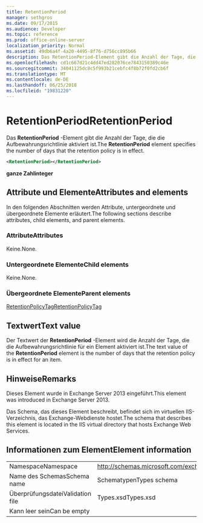 ```yaml
---
title: RetentionPeriod
manager: sethgros
ms.date: 09/17/2015
ms.audience: Developer
ms.topic: reference
ms.prod: office-online-server
localization_priority: Normal
ms.assetid: 49db6a4f-4a20-4495-8f76-d756cc895b66
description: Das RetentionPeriod-Element gibt die Anzahl der Tage, die die Aufbewahrungsrichtlinie aktiviert ist.
ms.openlocfilehash: cd1c667d21c4dd47ed282076ce7843150389c46e
ms.sourcegitcommit: 34041125dc8c5f993b21cebfc4f8b72f0fd2cb6f
ms.translationtype: MT
ms.contentlocale: de-DE
ms.lasthandoff: 06/25/2018
ms.locfileid: "19831220"
---
```

# <a name="retentionperiod"></a><span data-ttu-id="e759e-103">RetentionPeriod</span><span class="sxs-lookup"><span data-stu-id="e759e-103">RetentionPeriod</span></span>

<span data-ttu-id="e759e-104">Das **RetentionPeriod** -Element gibt die Anzahl der Tage, die die Aufbewahrungsrichtlinie aktiviert ist.</span><span class="sxs-lookup"><span data-stu-id="e759e-104">The **RetentionPeriod** element specifies the number of days that the retention policy is in effect.</span></span> 
  
```XML
<RetentionPeriod></RetentionPeriod>
```

 <span data-ttu-id="e759e-105">**ganze Zahl**</span><span class="sxs-lookup"><span data-stu-id="e759e-105">**integer**</span></span>
## <a name="attributes-and-elements"></a><span data-ttu-id="e759e-106">Attribute und Elemente</span><span class="sxs-lookup"><span data-stu-id="e759e-106">Attributes and elements</span></span>

<span data-ttu-id="e759e-107">In den folgenden Abschnitten werden Attribute, untergeordnete und übergeordnete Elemente erläutert.</span><span class="sxs-lookup"><span data-stu-id="e759e-107">The following sections describe attributes, child elements, and parent elements.</span></span>
  
### <a name="attributes"></a><span data-ttu-id="e759e-108">Attribute</span><span class="sxs-lookup"><span data-stu-id="e759e-108">Attributes</span></span>

<span data-ttu-id="e759e-109">Keine.</span><span class="sxs-lookup"><span data-stu-id="e759e-109">None.</span></span>
  
### <a name="child-elements"></a><span data-ttu-id="e759e-110">Untergeordnete Elemente</span><span class="sxs-lookup"><span data-stu-id="e759e-110">Child elements</span></span>

<span data-ttu-id="e759e-111">Keine.</span><span class="sxs-lookup"><span data-stu-id="e759e-111">None.</span></span>
  
### <a name="parent-elements"></a><span data-ttu-id="e759e-112">Übergeordnete Elemente</span><span class="sxs-lookup"><span data-stu-id="e759e-112">Parent elements</span></span>

[<span data-ttu-id="e759e-113">RetentionPolicyTag</span><span class="sxs-lookup"><span data-stu-id="e759e-113">RetentionPolicyTag</span></span>](retentionpolicytag.md)
  
## <a name="text-value"></a><span data-ttu-id="e759e-114">Textwert</span><span class="sxs-lookup"><span data-stu-id="e759e-114">Text value</span></span>

<span data-ttu-id="e759e-115">Der Textwert der **RetentionPeriod** -Element wird die Anzahl der Tage, die die Aufbewahrungsrichtlinie für ein Element aktiviert ist.</span><span class="sxs-lookup"><span data-stu-id="e759e-115">The text value of the **RetentionPeriod** element is the number of days that the retention policy is in effect for an item.</span></span> 
  
## <a name="remarks"></a><span data-ttu-id="e759e-116">Hinweise</span><span class="sxs-lookup"><span data-stu-id="e759e-116">Remarks</span></span>

<span data-ttu-id="e759e-117">Dieses Element wurde in Exchange Server 2013 eingeführt.</span><span class="sxs-lookup"><span data-stu-id="e759e-117">This element was introduced in Exchange Server 2013.</span></span>
  
<span data-ttu-id="e759e-118">Das Schema, das dieses Element beschreibt, befindet sich im virtuellen IIS-Verzeichnis, das Exchange-Webdienste hostet.</span><span class="sxs-lookup"><span data-stu-id="e759e-118">The schema that describes this element is located in the IIS virtual directory that hosts Exchange Web Services.</span></span>
  
## <a name="element-information"></a><span data-ttu-id="e759e-119">Informationen zum Element</span><span class="sxs-lookup"><span data-stu-id="e759e-119">Element information</span></span>

|||
|:-----|:-----|
|<span data-ttu-id="e759e-120">Namespace</span><span class="sxs-lookup"><span data-stu-id="e759e-120">Namespace</span></span>  <br/> |http://schemas.microsoft.com/exchange/services/2006/types  <br/> |
|<span data-ttu-id="e759e-121">Name des Schemas</span><span class="sxs-lookup"><span data-stu-id="e759e-121">Schema name</span></span>  <br/> |<span data-ttu-id="e759e-122">Schematypen</span><span class="sxs-lookup"><span data-stu-id="e759e-122">Types schema</span></span>  <br/> |
|<span data-ttu-id="e759e-123">Überprüfungsdatei</span><span class="sxs-lookup"><span data-stu-id="e759e-123">Validation file</span></span>  <br/> |<span data-ttu-id="e759e-124">Types.xsd</span><span class="sxs-lookup"><span data-stu-id="e759e-124">Types.xsd</span></span>  <br/> |
|<span data-ttu-id="e759e-125">Kann leer sein</span><span class="sxs-lookup"><span data-stu-id="e759e-125">Can be empty</span></span>  <br/> ||
   

